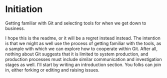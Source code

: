 # Initiation
Getting familiar with Git and selecting tools for when we get down to business.

I hope this is the readme, or it will be a regret instead instead.
The intention is that we might as well use the process of getting familiar with the tools, as a sample with which we can explore how to cooperate within Git. 
After all, nothing about Git suggests that it is limited to system production, and production processes must include similar communication and investigation stages as well.
I'll start by writing an introduction section. You folks can join in, either forking or editing and raising issues.
